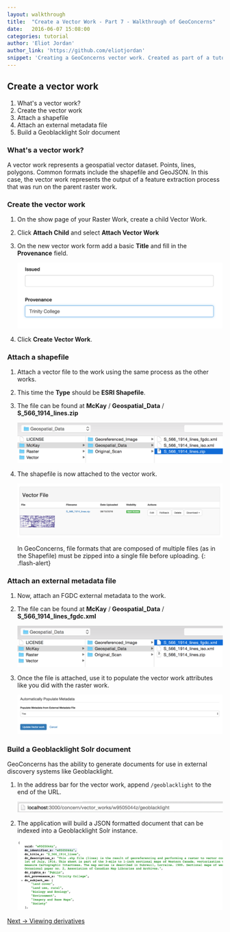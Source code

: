 ```yaml
---
layout: walkthrough
title:  "Create a Vector Work - Part 7 - Walkthrough of GeoConcerns"
date:   2016-06-07 15:08:00
categories: tutorial
author: 'Eliot Jordan'
author_link: 'https://github.com/eliotjordan'
snippet: 'Creating a GeoConcerns vector work. Created as part of a tutorial series given as Walkthrough of GeoConcerns'
---
```


## Create a vector work
  1. What's a vector work?
  1. Create the vector work
  1. Attach a shapefile
  1. Attach an external metadata file
  1. Build a Geoblacklight Solr document

### What's a vector work?

A vector work represents a geospatial vector dataset. Points, lines, polygons. Common formats include the shapefile and GeoJSON. In this case, the vector work represents the output of a feature extraction process that was run on the parent raster work.

### Create the vector work

1. On the show page of your Raster Work, create a child Vector Work.
1. Click **Attach Child** and select **Attach Vector Work**
1. On the new vector work form add a basic **Title** and fill in the **Provenance** field.

   ![provenance](/images/provenance.png)
1. Click **Create Vector Work**.

### Attach a shapefile

1. Attach a vector file to the work using the same process as the other works.
1. This time the **Type** should be **ESRI Shapefile**.
1. The file can be found at **McKay** / **Geospatial_Data** / **S_566_1914_lines.zip**

   ![shapefile_path](/images/shapefile_path.png)

1. The shapefile is now attached to the vector work.

   ![shapefile](/images/shapefile.png)

   In GeoConcerns, file formats that are composed of multiple files (as in the Shapefile) must be  zipped into a single file before uploading.
   {: .flash-alert}

### Attach an external metadata file

1. Now, attach an FGDC external metadata to the work.
1. The file can be found at **McKay** / **Geospatial_Data** / **S_566_1914_lines_fgdc.xml**

   ![vector_fgdc_path](/images/vector_fgdc_path.png)

1. Once the file is attached, use it to populate the vector work attributes like you did with the raster work.

   ![populate_metadata](/images/populate_metadata.png)

### Build a Geoblacklight Solr document

GeoConcerns has the ability to generate documents for use in external discovery systems like Geoblacklight.

1. In the address bar for the vector work, append `/geoblacklight` to the end of the URL.

   ![address_bar](/images/address_bar.png)
1. The application will build a JSON formatted document that can be indexed into a Geoblacklight Solr instance.

   ![geoblacklight_solr](/images/geoblacklight_solr.png)

<div class='flash-notice'>
  <a href="{% post_url 2016-09-14-viewing-derivatives %}">Next → Viewing derivatives</a>
</div>
